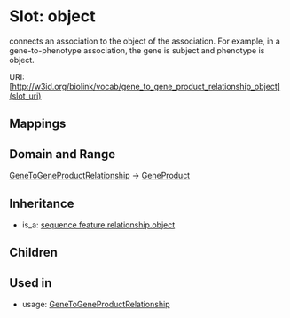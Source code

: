 # Slot: object


connects an association to the object of the association. For example, in a gene-to-phenotype association, the gene is subject and phenotype is object.

URI: [http://w3id.org/biolink/vocab/gene_to_gene_product_relationship_object](slot_uri)
## Mappings

## Domain and Range

[GeneToGeneProductRelationship](GeneToGeneProductRelationship.md) -> [GeneProduct](GeneProduct.md)
## Inheritance

 *  is_a: [sequence feature relationship.object](sequence_feature_relationship_object.md)
## Children

## Used in

 *  usage: [GeneToGeneProductRelationship](GeneToGeneProductRelationship.md)
